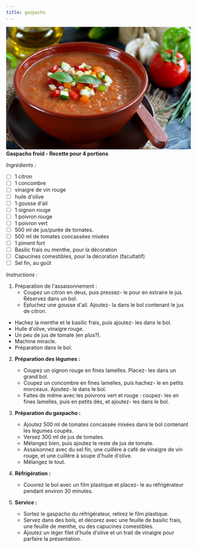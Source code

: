 ```yaml
---
title: gazpacho
---
```


![gazpacho](./gazpacho.jpg)
**Gaspacho froid - Recette pour 4 portions**

_Ingrédients :_

- [ ] 1 citron
- [ ] 1 concombre
- [ ] vinaigre de vin rouge
- [ ] huile d'olive
- [ ] 1 gousse d'ail
- [ ] 1 oignon rouge
- [ ] 1 poivron rouge
- [ ] 1 poivron vert
- [ ] 500 ml de jus/purée de tomates.
- [ ] 500 ml de tomates concassées mixées
- [ ] 1 piment fort
- [ ] Basilic frais ou menthe, pour la décoration
- [ ] Capucines comestibles, pour la décoration (facultatif)
- [ ] Sel fin, au goût

_Instructions :_

1. Préparation de l'assaisonnement :
   - Coupez un citron en deux, puis pressez- le pour en extraire le jus. Réservez dans un bol.
   - Épluchez une gousse d'ail. Ajoutez- la dans le bol contenant le jus de citron.

- Hachez la menthe et le basilic frais, puis ajoutez- les dans le bol.
- Huile d'olive, vinaigre rouge.
- Un peu de jus de tomate (en plus?).
- Machine miracle.
- Préparation dans le bol.

2. **Préparation des légumes :**

   - Coupez un oignon rouge en fines lamelles. Placez- les dans un grand bol.
   - Coupez un concombre en fines lamelles, puis hachez- le en petits morceaux. Ajoutez- le dans le bol.
   - Faites de même avec les poivrons vert et rouge : coupez- les en fines lamelles, puis en petits dés, et ajoutez- les dans le bol.

3. **Préparation du gaspacho :**

   - Ajoutez 500 ml de tomates concassée mixées dans le bol contenant les légumes coupés.
   - Versez 300 ml de jus de tomates.
   - Mélangez bien, puis ajoutez le reste de jus de tomate.
   - Assaisonnez avec du sel fin, une cuillère à café de vinaigre de vin rouge, et une cuillère à soupe d'huile d'olive.
   - Mélangez le tout.

4. **Réfrigération :**

   - Couvrez le bol avec un film plastique et placez- le au réfrigérateur pendant environ 30 minutes.

5. **Service :**
   - Sortez le gaspacho du réfrigérateur, retirez le film plastique.
   - Servez dans des bols, et décorez avec une feuille de basilic frais, une feuille de menthe, ou des capucines comestibles.
   - Ajoutez un léger filet d'huile d'olive et un trait de vinaigre pour parfaire la présentation.

